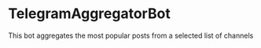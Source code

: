 # TelegramAggregatorBot
This bot aggregates the most popular posts from a selected list of channels
